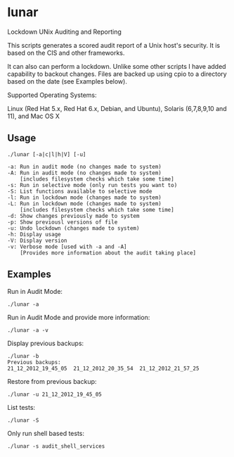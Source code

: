 lunar
=====

Lockdown UNix Auditing and Reporting

This scripts generates a scored audit report of a Unix host's security.
It is based on the CIS and other frameworks.

It can also can perform a lockdown. Unlike some other scripts I have added
capability to backout changes. Files are backed up using cpio to a directory
based on the date (see Examples below).

Supported Operating Systems:

Linux (Red Hat 5.x, Red Hat 6.x, Debian, and Ubuntu), Solaris (6,7,8,9,10 and 11), and Mac OS X


Usage 
-----

	./lunar [-a|c|l|h|V] [-u]

	-a: Run in audit mode (no changes made to system)
	-A: Run in audit mode (no changes made to system)
	    [includes filesystem checks which take some time]
	-s: Run in selective mode (only run tests you want to)
	-S: List functions available to selective mode
	-l: Run in lockdown mode (changes made to system)
	-L: Run in lockdown mode (changes made to system)
	    [includes filesystem checks which take some time]
	-d: Show changes previously made to system
	-p: Show previousl versions of file
	-u: Undo lockdown (changes made to system)
	-h: Display usage
	-V: Display version
	-v: Verbose mode [used with -a and -A]
	    [Provides more information about the audit taking place]


Examples
--------

Run in Audit Mode:

	./lunar -a

Run in Audit Mode and provide more information:

	./lunar -a -v

Display previous backups:

	./lunar -b
	Previous backups:
	21_12_2012_19_45_05  21_12_2012_20_35_54  21_12_2012_21_57_25

Restore from previous backup:

	./lunar -u 21_12_2012_19_45_05

List tests:

	./lunar -S

Only run shell based tests:

	./lunar -s audit_shell_services
